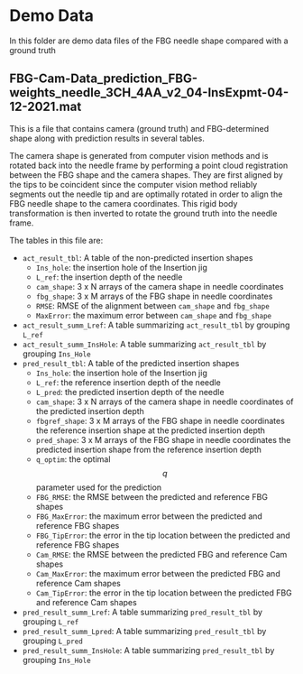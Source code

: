 # Demo Data
In this folder are demo data files of the FBG needle shape compared with a ground truth

## FBG-Cam-Data_prediction_FBG-weights_needle_3CH_4AA_v2_04-InsExpmt-04-12-2021.mat  
This is a file that contains camera (ground truth) and FBG-determined shape along with prediction results in several tables.


The camera shape is generated from computer vision methods and is rotated back into the needle frame by performing a point cloud
registration between the FBG shape and the camera shapes. They are first aligned by the tips to be coincident since the computer vision method
reliably segments out the needle tip and are optimally rotated in order to align the FBG needle shape to the camera coordinates. This 
rigid body transformation is then inverted to rotate the ground truth into the needle frame.

The tables in this file are:
* `act_result_tbl`: A table of the non-predicted insertion shapes 
	* `Ins_hole`: the insertion hole of the Insertion jig
	* `L_ref`: the insertion depth of the needle
	* `cam_shape`: 3 x N arrays of the camera shape in needle coordinates
	* `fbg_shape`: 3 x M arrays of the FBG shape in needle coordinates
	* `RMSE`: RMSE of the alignment between `cam_shape` and `fbg_shape`
	* `MaxError`: the maximum error between `cam_shape` and `fbg_shape`
* `act_result_summ_Lref`: A table summarizing `act_result_tbl` by grouping `L_ref`
* `act_result_summ_InsHole`: A table summarizing `act_result_tbl` by grouping `Ins_Hole`
* `pred_result_tbl`: A table of the predicted insertion shapes
	* `Ins_hole`: the insertion hole of the Insertion jig
	* `L_ref`: the reference insertion depth of the needle
	* `L_pred`: the predicted insertion depth of the needle
	* `cam_shape`: 3 x N arrays of the camera shape in needle coordinates of the predicted insertion depth
	* `fbgref_shape`: 3 x M arrays of the FBG shape in needle coordinates the reference insertion shape at the predicted insertion depth
	* `pred_shape`: 3 x M arrays of the FBG shape in needle coordinates the predicted insertion shape from the reference insertion depth
	* `q_optim`: the optimal $$q$$ parameter used for the prediction
	* `FBG_RMSE`: the RMSE between the predicted and reference FBG shapes
	* `FBG_MaxError`: the maximum error between the predicted and reference FBG shapes
	* `FBG_TipError`: the error in the tip location between the predicted and reference FBG shapes
	* `Cam_RMSE`: the RMSE between the predicted FBG and reference Cam shapes
	* `Cam_MaxError`: the maximum error between the predicted FBG and reference Cam shapes
	* `Cam_TipError`: the error in the tip location between the predicted FBG and reference Cam shapes
* `pred_result_summ_Lref`: A table summarizing `pred_result_tbl` by grouping `L_ref`
* `pred_result_summ_Lpred`: A table summarizing `pred_result_tbl` by grouping `L_pred`
* `pred_result_summ_InsHole`: A table summarizing `pred_result_tbl` by grouping `Ins_Hole`
